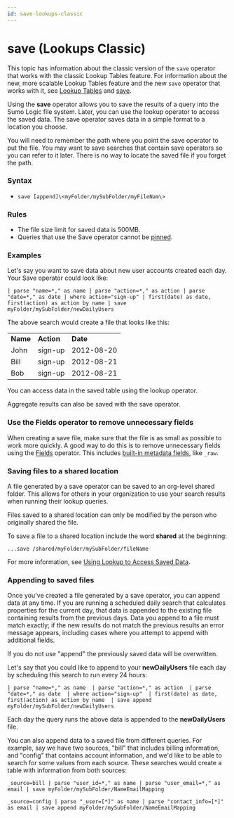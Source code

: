 ```yaml
---
id: save-lookups-classic
---
```


# save (Lookups Classic)

This topic has information about the classic version of
the `save` operator that works with the classic Lookup Tables feature.
For information about the new, more scalable Lookup Tables feature and
the new `save` operator that works with it, see [Lookup
Tables](../../Lookup_Tables.md "Lookup Tables") and [save](save.md "save").

Using the **save** operator allows you to save the results of a query
into the Sumo Logic file system. Later, you can use the lookup operator
to access the saved data. The save operator saves data in a simple
format to a location you choose.

You will need to remember the path where you point the save operator to
put the file. You may want to save searches that contain save operators
so you can refer to it later. There is no way to locate the saved file
if you forget the path.

### Syntax

* `save [append]\<myFolder/mySubFolder/myFileNam\>`

### Rules

* The file size limit for saved data is 500MB.
* Queries that use the Save operator cannot
    be [pinned](../../../01Start-Here/Library/Pinned-Searches.md "Pinned Searches").

### Examples

Let's say you want to save data about new user accounts created each
day. Your Save operator could look like:

`| parse "name=*," as name | parse "action=*," as action | parse "date=*," as date | where action="sign-up" | first(date) as date, first(action) as action by name | save myFolder/mySubFolder/newDailyUsers`

The above search would create a file that looks like this:

|          |            |            |
|----------|------------|------------|
| **Name** | **Action** | **Date**   |
| John     | sign-up    | 2012-08-20 |
| Bill     | sign-up    | 2012-08-21 |
| Bob      | sign-up    | 2012-08-21 |

You can access data in the saved table using the lookup operator.

Aggregate results can also be saved with the save operator.

### Use the Fields operator to remove unnecessary fields

When creating a save file, make sure that the file is as small as
possible to work more quickly. A good way to do this is to remove
unnecessary fields using
the [Fields](fields_operator.md "fields") operator. This includes
[built-in metadata
fields](../../Get-Started-with-Search/search-basics/built-in-metadata.md "Built-in Metadata"),
like `_raw`.

### Saving files to a shared location

A file generated by a save operator can be saved to an org-level shared
folder. This allows for others in your organization to use your search
results when running their lookup queries.

Files saved to a shared location can only be modified by the person who
originally shared the file.

To save a file to a shared location include the word **shared** at the
beginning:

`...save /shared/myFolder/mySubFolder/fileName`

For more information, see [Using Lookup to Access Saved
Data](lookup-classic.md "lookup").

### Appending to saved files

Once you've created a file generated by a save operator, you can append
data at any time. If you are running a scheduled daily search that
calculates properties for the current day, that data is appended to the
existing file containing results from the previous days. Data you append
to a file must match exactly; if the new results do not match the
previous results an error message appears, including cases where you
attempt to append with additional fields.

If you do not use "append" the previously saved data will be overwritten.

Let's say that you could like to append to your **newDailyUsers** file each
day by scheduling this search to run every 24 hours:

`| parse "name=*," as name  | parse "action=*," as action  | parse "date=*," as date  | where action="sign-up"  | first(date) as date, first(action) as action by name  | save append myFolder/mySubFolder/newDailyUsers`

Each day the query runs the above data is appended to the
**newDailyUsers** file.

You can also append data to a saved file from different queries. For
example, say we have two sources, "bill" that includes billing
information, and "config" that contains account information, and we'd
like to be able to search for some values from each source. These
searches would create a table with information from both sources:

`_source=bill | parse "user_id=*," as name | parse "user_email=*," as email | save myFolder/mySubFolder/NameEmailMapping`

`_source=config | parse "_user=[*]" as name | parse "contact_info=[*]" as email | save append myFolder/mySubFolder/NameEmailMapping`
